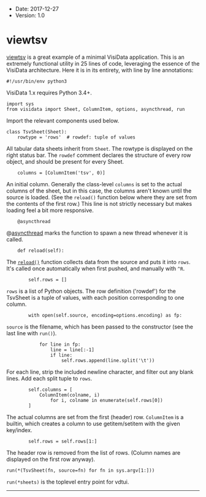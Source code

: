 - Date: 2017-12-27
- Version: 1.0

# viewtsv

[viewtsv](https://github.com/saulpw/visidata/blob/stable/bin/viewtsv)
is a great example of a minimal VisiData application.  This is an extremely functional utility in 25 lines of code, leveraging the essence of the VisiData architecture.  Here it is in its entirety, with line by line annotations:

    #!/usr/bin/env python3

VisiData 1.x requires Python 3.4+.

    import sys
    from visidata import Sheet, ColumnItem, options, asyncthread, run

Import the relevant components used below.

    class TsvSheet(Sheet):
        rowtype = 'rows'  # rowdef: tuple of values

All tabular data sheets inherit from `Sheet`.  The rowtype is displayed on the right status bar.  The `rowdef` comment declares the structure of every row object, and should be present for every Sheet.

        columns = [ColumnItem('tsv', 0)]

An initial column.  Generally the class-level `columns` is set to the actual columns of the sheet, but in this case, the columns aren't known until the source is loaded.
(See the `reload()` function below where they are set from the contents of the first row.)  This line is not strictly necessary but makes loading feel a bit more responsive.


        @asyncthread

@[asyncthread](/docs/async) marks the function to spawn a new thread whenever it is called.

        def reload(self):

The [`reload()`](/docs/loaders) function collects data from the source and puts it into `rows`.  It's called once automatically when first pushed, and manually with `^R`.

            self.rows = []

`rows` is a list of Python objects.  The row definition ('rowdef') for the TsvSheet is a tuple of values, with each position corresponding to one column.

            with open(self.source, encoding=options.encoding) as fp:

`source` is the filename, which has been passed to the constructor (see the last line with `run()`).

                for line in fp:
                    line = line[:-1]
                    if line:
                        self.rows.append(line.split('\t'))

For each line, strip the included newline character, and filter out any blank lines.  Add each split tuple to `rows`.

            self.columns = [
                ColumnItem(colname, i)
                    for i, colname in enumerate(self.rows[0])
            ]

The actual columns are set from the first (header) row.
`ColumnItem` is a builtin, which creates a column to use getitem/setitem with the given key/index.

            self.rows = self.rows[1:]

The header row is removed from the list of rows.  (Column names are displayed on the first row anyway).

    run(*(TsvSheet(fn, source=fn) for fn in sys.argv[1:]))

`run(*sheets)` is the toplevel entry point for vdtui.



---


